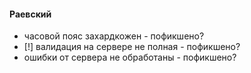 #### Раевский
- часовой пояс захардкожен - пофикшено?
- [!] валидация на сервере не полная - пофикшено?
- ошибки от сервера не обработаны - пофикшено?